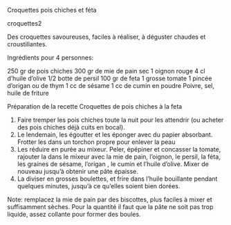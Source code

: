 Croquettes pois chiches et féta


croquettes2

Des croquettes savoureuses, faciles à réaliser, à déguster chaudes  et croustillantes.

Ingrédients pour 4 personnes:

250 gr de pois chiches
300 gr de mie de pain sec
1 oignon rouge
4 cl d’huile d’olive
1/2 botte de persil
100 gr de feta
1 grosse tomate
1 pincée d’origan ou de thym
1 cc de sésame
1 cc de cumin en poudre
Poivre, sel, huile de friture

Préparation de la recette Croquettes de pois chiches à la feta

1. Faire tremper les pois chiches toute la nuit pour les attendrir (ou acheter des pois chiches déjà cuits en bocal).
2. Le lendemain, les égoutter et les éponger avec du papier absorbant. Frotter les dans un torchon propre pour enlever la peau
3. Les réduire en purée au mixeur. Peler, épépiner et concasser la tomate, rajouter la dans le mixeur avec la mie de pain, l’oignon, le persil, la féta, les graines de sésame, l’origan , le cumin et l’huile d’olive. Mixer de nouveau jusqu’à obtenir une pâte épaisse.
4. La diviser en grosses boulettes, et frire dans l’huile bouillante pendant quelques minutes, jusqu’à ce qu’elles soient bien dorées.

Note: remplacez la mie de pain par des biscottes, plus faciles à mixer et suffisamment sèches. Pour la quantité il faut que la pâte ne soit pas trop liquide, assez collante pour former des boules.